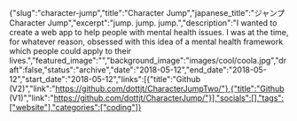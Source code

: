 {"slug":"character-jump","title":"Character Jump","japanese_title":"ジャンプ Character Jump","excerpt":"jump. jump. jump.","description":"I wanted to create a web app to help people with mental health issues. I was at the time, for whatever reason, obsessed with this idea of a mental health framework which people could apply to their lives.","featured_image":"","background_image":"images/cool/coola.jpg","draft":false,"status":"archive","date":"2018-05-12","end_date":"2018-05-12","start_date":"2018-05-12","links":[{"title":"Github (V2)","link":"https://github.com/dottjt/CharacterJumpTwo/"},{"title":"Github (V1)","link":"https://github.com/dottjt/CharacterJump/"}],"socials":[],"tags":["website"],"categories":["coding"]}